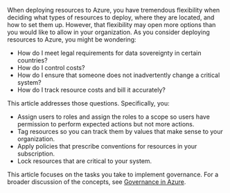 When deploying resources to Azure, you have tremendous flexibility when deciding what types of resources to deploy, where they are located, and how to set them up. However, that flexibility may open more options than you would like to allow in your organization. As you consider deploying resources to Azure, you might be wondering:

* How do I meet legal requirements for data sovereignty in certain countries?
* How do I control costs?
* How do I ensure that someone does not inadvertently change a critical system?
* How do I track resource costs and bill it accurately?

This article addresses those questions. Specifically, you:

* Assign users to roles and assign the roles to a scope so users have permission to perform expected actions but not more actions.
* Tag resources so you can track them by values that make sense to your organization.
* Apply policies that prescribe conventions for resources in your subscription.
* Lock resources that are critical to your system.

This article focuses on the tasks you take to implement governance. For a broader discussion of the concepts, see [Governance in Azure](../articles/security/governance-in-azure.md). 
